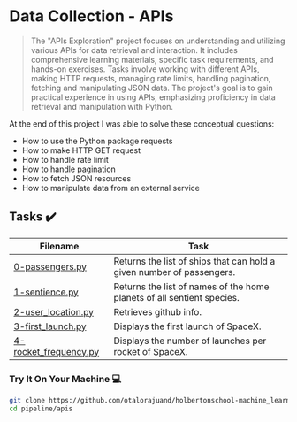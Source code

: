 # Data Collection - APIs

> The "APIs Exploration" project focuses on understanding and utilizing various APIs for data retrieval and interaction. It includes comprehensive learning materials, specific task requirements, and hands-on exercises. Tasks involve working with different APIs, making HTTP requests, managing rate limits, handling pagination, fetching and manipulating JSON data. The project's goal is to gain practical experience in using APIs, emphasizing proficiency in data retrieval and manipulation with Python.

At the end of this project I was able to solve these conceptual questions:

* How to use the Python package requests
* How to make HTTP GET request
* How to handle rate limit
* How to handle pagination
* How to fetch JSON resources
* How to manipulate data from an external service

## Tasks :heavy_check_mark:

| Filename | Task |
| ------ | ------------------------------------------------- | 
| [0-passengers.py](https://github.com/otalorajuand/holbertonschool-machine_learning/blob/main/pipeline/apis/0-passengers.py)| Returns the list of ships that can hold a given number of passengers. |
| [1-sentience.py](https://github.com/otalorajuand/holbertonschool-machine_learning/blob/main/pipeline/apis/1-sentience.py)| Returns the list of names of the home planets of all sentient species. |
| [2-user_location.py](https://github.com/otalorajuand/holbertonschool-machine_learning/blob/main/pipeline/apis/2-user_location.py)| Retrieves github info. |
| [3-first_launch.py](https://github.com/otalorajuand/holbertonschool-machine_learning/blob/main/pipeline/apis/3-first_launch.py)| Displays the first launch of SpaceX. |
| [4-rocket_frequency.py](https://github.com/otalorajuand/holbertonschool-machine_learning/blob/main/pipeline/apis/4-rocket_frequency.py)| Displays the number of launches per rocket of SpaceX. |

### Try It On Your Machine :computer:
```bash
git clone https://github.com/otalorajuand/holbertonschool-machine_learning.git
cd pipeline/apis
```